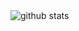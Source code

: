 <picture decoding="async" loading="lazy">
  <source media="(prefers-color-scheme: light)" srcset="https://pixel-profile.vercel.app/api/github-stats?username=SevensRequiem&theme=summer">
  <source media="(prefers-color-scheme: dark)" srcset="https://pixel-profile.vercel.app/api/github-stats?username=SevensRequiem&screen_effect=true&theme=monica">
  <img alt="github stats" src="https://pixel-profile.vercel.app/api/github-stats?username=SevensRequiem&theme=summer">
</picture>
